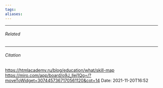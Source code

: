 ```yaml
---
tags: 
aliases: 
---
```



---
###### Related 
---
###### Citation
https://htmlacademy.ru/blog/education/what/skill-map
https://miro.com/app/board/o9J_llej1Qg=/?moveToWidget=3074457367170561120&cot=14
Date: 2021-11-20T16:52
